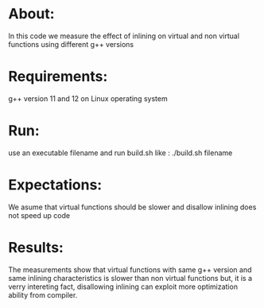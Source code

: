 # About:
In this code we measure the effect of inlining on virtual and non virtual functions using different g++ versions

# Requirements:
g++ version 11 and 12 on Linux operating system

# Run:
use an executable filename
and run build.sh like : ./build.sh filename

# Expectations:
We asume that virtual functions should be slower and disallow inlining does not speed up code

# Results:
The measurements show that virtual functions with same g++ version and same inlining characteristics is slower than
non virtual functions but, it is a verry intereting fact, disallowing inlining can exploit more optimization ability from compiler.  
